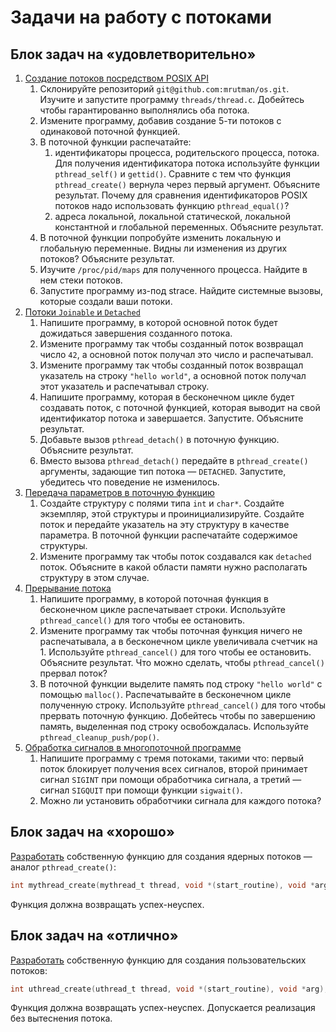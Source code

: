 # Задачи на работу с потоками

## Блок задач на «удовлетворительно»

1. [Создание потоков посредством POSIX API](3/1)
	1. Склонируйте репозиторий `git@github.com:mrutman/os.git`. Изучите и запустите программу `threads/thread.c`. Добейтесь чтобы гарантированно выполнялись оба потока.
	2. Измените программу, добавив создание 5-ти потоков с одинаковой поточной функцией.
	3. В поточной функции распечатайте:
		1. идентификаторы процесса, родительского процесса, потока. Для получения идентификатора потока используйте функции `pthread_self()` и `gettid()`. Сравните с тем что функция `pthread_create()` вернула через первый аргумент. Объясните результат. Почему для сравнения идентификаторов POSIX потоков надо использовать функцию `pthread_equal()`?
		2. адреса локальной, локальной статической, локальной константной и глобальной переменных. Объясните результат.
	4. В поточной функции попробуйте изменить локальную и глобальную переменные. Видны ли изменения из других потоков? Объясните результат.
	5. Изучите `/proc/pid/maps` для полученного процесса. Найдите в нем стеки потоков.
	6. Запустите программу из-под strace. Найдите системные вызовы, которые создали ваши потоки.
2. [Потоки `Joinable` и `Detached`](3/2)
	1. Напишите программу, в которой основной поток будет дожидаться завершения созданного потока.
	2. Измените программу так чтобы созданный поток возвращал число `42`, а основной поток получал это число и распечатывал.
	3. Измените программу так чтобы созданный поток возвращал указатель на строку `"hello world"`, а основной поток получал этот указатель и распечатывал строку.
	4. Напишите программу, которая в бесконечном цикле будет создавать поток, с поточной функцией, которая выводит на свой идентификатор потока и завершается. Запустите. Объясните результат.
	5. Добавьте вызов `pthread_detach()` в поточную функцию. Объясните результат.
	6. Вместо вызова `pthread_detach()` передайте в `pthread_create()` аргументы, задающие тип потока — `DETACHED`. Запустите, убедитесь что поведение не изменилось.
3. [Передача параметров в поточную функцию](3/3)
	1. Создайте структуру с полями типа `int` и `char*`. Создайте экземпляр, этой структуры и проинициализируйте. Создайте поток и передайте указатель на эту структуру в качестве параметра. В поточной функции распечатайте содержимое структуры.
	2. Измените программу так чтобы поток создавался как `detached` поток. Объясните в какой области памяти нужно располагать структуру в этом случае.
4. [Прерывание потока](3/4)
	1. Напишите программу, в которой поточная функция в бесконечном цикле распечатывает строки. Используйте `pthread_cancel()` для того чтобы ее остановить.
	2. Измените программу так чтобы поточная функция ничего не распечатывала, а в бесконечном цикле увеличивала счетчик на 1. Используйте `pthread_cancel()` для того чтобы ее остановить. Объясните результат. Что можно сделать, чтобы `pthread_cancel()` прервал поток?
	3. В поточной функции выделите память под строку `"hello world"` с помощью `malloc()`. Распечатывайте в бесконечном цикле полученную строку. Используйте `pthread_cancel()` для того чтобы прервать поточную функцию. Добейтесь чтобы по завершению память, выделенная под строку освобождалась. Используйте `pthread_cleanup_push/pop()`.
5. [Обработка сигналов в многопоточной программе](3/5)
	1. Напишите программу с тремя потоками, такими что: первый поток блокирует получения всех сигналов, второй принимает сигнал `SIGINT` при помощи обработчика сигнала, а третий — сигнал `SIGQUIT` при помощи функции `sigwait()`.
	2. Можно ли установить обработчики сигнала для каждого потока?

## Блок задач на «хорошо»

[Разработать](https://github.com/llirik42/Kernel-Thread) собственную функцию для создания ядерных потоков — аналог `pthread_create()`:

```C
int mythread_create(mythread_t thread, void *(start_routine), void *arg);
```

Функция должна возвращать успех-неуспех.

## Блок задач на «отлично»

[Разработать](https://github.com/llirik42/User-Thread) собственную функцию для создания пользовательских потоков:

```C
int uthread_create(uthread_t thread, void *(start_routine), void *arg);
```

Функция должна возвращать успех-неуспех. Допускается реализация без вытеснения потока.
